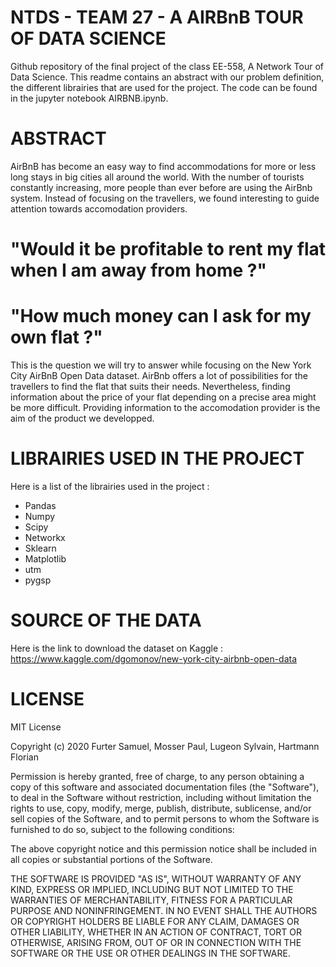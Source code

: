 # NTDS - TEAM 27 - A AIRBnB TOUR OF DATA SCIENCE

Github repository of the final project of the class EE-558, A Network Tour of Data Science. This readme contains an abstract with our problem definition, the different librairies that are used for the project. The code can be found in the jupyter notebook AIRBNB.ipynb.

# ABSTRACT

AirBnB has become an easy way to find accommodations for more or less long stays in big cities all around the world. With the number of tourists constantly increasing, more people than ever before are using the AirBnb system. Instead of focusing on the travellers, we found interesting to guide attention towards accomodation providers.

# "Would it be profitable to rent my flat when I am away from home ?"
# "How much money can I ask for my own flat ?" 

This is the question we will try to answer while focusing on the New York City AirBnB Open Data dataset. AirBnb offers a lot of possibilities for the travellers to find the flat that suits their needs. Nevertheless, finding information about the price of your flat depending on a precise area might be more difficult. Providing information to the accomodation provider is the aim of the product we developped.

# LIBRAIRIES USED IN THE PROJECT

Here is a list of the librairies used in the project :

- Pandas
- Numpy
- Scipy
- Networkx
- Sklearn
- Matplotlib
- utm
- pygsp

# SOURCE OF THE DATA

Here is the link to download the dataset on Kaggle :
https://www.kaggle.com/dgomonov/new-york-city-airbnb-open-data

# LICENSE

MIT License

Copyright (c) 2020 Furter Samuel, Mosser Paul, Lugeon Sylvain, Hartmann Florian

Permission is hereby granted, free of charge, to any person obtaining a copy
of this software and associated documentation files (the "Software"), to deal
in the Software without restriction, including without limitation the rights
to use, copy, modify, merge, publish, distribute, sublicense, and/or sell
copies of the Software, and to permit persons to whom the Software is
furnished to do so, subject to the following conditions:

The above copyright notice and this permission notice shall be included in all
copies or substantial portions of the Software.

THE SOFTWARE IS PROVIDED "AS IS", WITHOUT WARRANTY OF ANY KIND, EXPRESS OR
IMPLIED, INCLUDING BUT NOT LIMITED TO THE WARRANTIES OF MERCHANTABILITY,
FITNESS FOR A PARTICULAR PURPOSE AND NONINFRINGEMENT. IN NO EVENT SHALL THE
AUTHORS OR COPYRIGHT HOLDERS BE LIABLE FOR ANY CLAIM, DAMAGES OR OTHER
LIABILITY, WHETHER IN AN ACTION OF CONTRACT, TORT OR OTHERWISE, ARISING FROM,
OUT OF OR IN CONNECTION WITH THE SOFTWARE OR THE USE OR OTHER DEALINGS IN THE
SOFTWARE.
